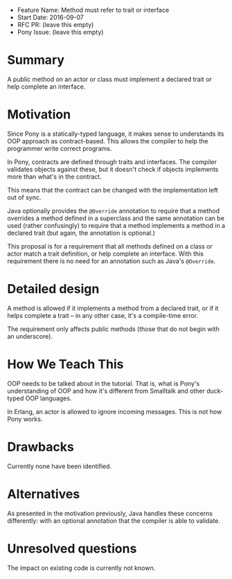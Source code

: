 - Feature Name: Method must refer to trait or interface
- Start Date: 2016-09-07
- RFC PR: (leave this empty)
- Pony Issue: (leave this empty)

# Summary

A public method on an actor or class must implement a declared trait or help complete an interface.

# Motivation

Since Pony is a statically-typed language, it makes sense to understands its OOP approach as contract-based. This allows the compiler to help the programmer write correct programs.

In Pony, contracts are defined through traits and interfaces. The compiler validates objects against these, but it doesn't check if objects implements more than what's in the contract.

This means that the contract can be changed with the implementation left out of sync.

Java optionally provides the ``@Override`` annotation to require that a method overrides a method defined in a superclass and the same annotation can be used (rather confusingly) to require that a method implements a method in a declared trait (but again, the annotation is optional.)

This proposal is for a requirement that all methods defined on a class or actor match a trait definition, or help complete an interface. With this requirement there is no need for an annotation such as Java's ``@Override``.

# Detailed design

A method is allowed if it implements a method from a declared trait, or if it helps complete a trait – in any other case, it's a compile-time error.

The requirement only affects public methods (those that do not begin with an underscore).

# How We Teach This

OOP needs to be talked about in the tutorial. That is, what is Pony's understanding of OOP and how it's different from Smalltalk and other duck-typed OOP languages.

In Erlang, an actor is allowed to ignore incoming messages. This is not how Pony works.

# Drawbacks

Currently none have been identified.

# Alternatives

As presented in the motivation previously, Java handles these concerns differently: with an optional annotation that the compiler is able to validate.

# Unresolved questions

The impact on existing code is currently not known.
